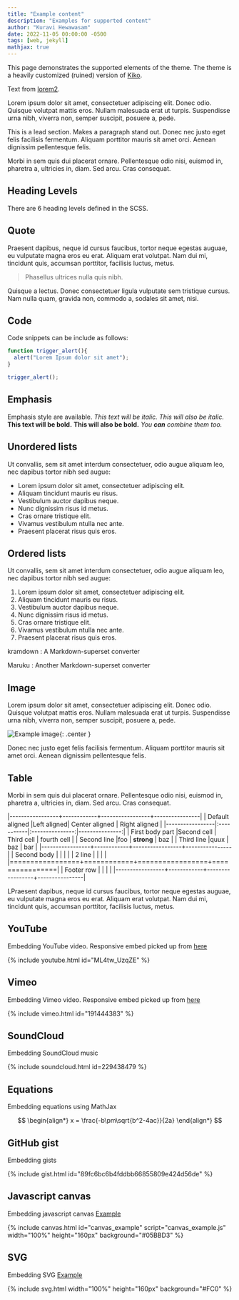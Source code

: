 ```yaml
---
title: "Example content"
description: "Examples for supported content"
author: "Kuravi Hewawasam"
date: 2022-11-05 00:00:00 -0500
tags: [web, jekyll]
mathjax: true
---
```


This page demonstrates the supported elements of the theme.
The theme is a heavily customized (ruined) version of [Kiko][kiko_link].

Text from [lorem2][lorem2_link].

Lorem ipsum dolor sit amet, consectetuer adipiscing elit.
Donec odio.
Quisque volutpat mattis eros.
Nullam malesuada erat ut turpis.
Suspendisse urna nibh, viverra non, semper suscipit, posuere a, pede.

[kiko_link]: https://github.com/gfjaru/Kiko
[lorem2_link]: https://lorem2.com/

<p class="lead">This is a lead section.
Makes a paragraph stand out.
Donec nec justo eget felis facilisis fermentum.
Aliquam porttitor mauris sit amet orci.
Aenean dignissim pellentesque felis.
</p>

Morbi in sem quis dui placerat ornare.
Pellentesque odio nisi, euismod in, pharetra a, ultricies in, diam.
Sed arcu.
Cras consequat.




<!-------------------------------------------------------------------------------------------------------------------->
## Heading Levels
There are 6 heading levels defined in the SCSS.




<!-------------------------------------------------------------------------------------------------------------------->
## Quote
Praesent dapibus, neque id cursus faucibus, tortor neque egestas auguae, eu vulputate magna eros eu erat.
Aliquam erat volutpat.
Nam dui mi, tincidunt quis, accumsan porttitor, facilisis luctus, metus.
> Phasellus ultrices nulla quis nibh.

Quisque a lectus.
Donec consectetuer ligula vulputate sem tristique cursus.
Nam nulla quam, gravida non, commodo a, sodales sit amet, nisi.



<!-------------------------------------------------------------------------------------------------------------------->
## Code
Code snippets can be include as follows:

``` javascript
function trigger_alert(){
  alert("Lorem Ipsum dolor sit amet");
}

trigger_alert();
```




<!-------------------------------------------------------------------------------------------------------------------->
## Emphasis
Emphasis style are available.
*This text will be italic.*
_This will also be italic._
**This text will be bold.**
__This will also be bold.__
*You **can** combine them too.*




<!-------------------------------------------------------------------------------------------------------------------->
## Unordered lists
Ut convallis, sem sit amet interdum consectetuer, odio augue aliquam leo, nec dapibus tortor nibh sed augue:
* Lorem ipsum dolor sit amet, consectetuer adipiscing elit.
* Aliquam tincidunt mauris eu risus.
* Vestibulum auctor dapibus neque.
* Nunc dignissim risus id metus.
* Cras ornare tristique elit.
* Vivamus vestibulum ntulla nec ante.
* Praesent placerat risus quis eros.



<!-------------------------------------------------------------------------------------------------------------------->
## Ordered lists
Ut convallis, sem sit amet interdum consectetuer, odio augue aliquam leo, nec dapibus tortor nibh sed augue:
1. Lorem ipsum dolor sit amet, consectetuer adipiscing elit.
2. Aliquam tincidunt mauris eu risus.
3. Vestibulum auctor dapibus neque.
4. Nunc dignissim risus id metus.
5. Cras ornare tristique elit.
6. Vivamus vestibulum ntulla nec ante.
7. Praesent placerat risus quis eros.

kramdown
: A Markdown-superset converter

Maruku
: Another Markdown-superset converter




<!-------------------------------------------------------------------------------------------------------------------->
## Image
Lorem ipsum dolor sit amet, consectetuer adipiscing elit.
Donec odio.
Quisque volutpat mattis eros.
Nullam malesuada erat ut turpis.
Suspendisse urna nibh, viverra non, semper suscipit, posuere a, pede.

![Example image](http://via.placeholder.com/200x200?text=Placeholder+image "Example image"){: .center }

Donec nec justo eget felis facilisis fermentum.
Aliquam porttitor mauris sit amet orci.
Aenean dignissim pellentesque felis.




<!-------------------------------------------------------------------------------------------------------------------->
## Table
Morbi in sem quis dui placerat ornare.
Pellentesque odio nisi, euismod in, pharetra a, ultricies in, diam.
Sed arcu.
Cras consequat.


|-----------------+------------+-----------------+----------------|
| Default aligned |Left aligned| Center aligned  | Right aligned  |
|-----------------|:-----------|:---------------:|---------------:|
| First body part |Second cell | Third cell      | fourth cell    |
| Second line     |foo         | **strong**      | baz            |
| Third line      |quux        | baz             | bar            |
|-----------------+------------+-----------------+----------------|
| Second body     |            |                 |                |
| 2 line          |            |                 |                |
|=================+============+=================+================|
| Footer row      |            |                 |                |
|-----------------+------------+-----------------+----------------|

LPraesent dapibus, neque id cursus faucibus, tortor neque egestas auguae, eu vulputate magna eros eu erat.
Aliquam erat volutpat.
Nam dui mi, tincidunt quis, accumsan porttitor, facilisis luctus, metus.




<!-------------------------------------------------------------------------------------------------------------------->
## YouTube
Embedding YouTube video.
Responsive embed picked up from [here](http://coolestguidesontheplanet.com/videodrome/youtube/)

{% include youtube.html id="ML4tw_UzqZE" %}




<!-------------------------------------------------------------------------------------------------------------------->
## Vimeo
Embedding Vimeo video.
Responsive embed picked up from [here](http://coolestguidesontheplanet.com/videodrome/vimeo/)

{% include vimeo.html id="191444383" %}




<!-------------------------------------------------------------------------------------------------------------------->
## SoundCloud
Embedding SoundCloud music

{% include soundcloud.html id=229438479 %}




<!-------------------------------------------------------------------------------------------------------------------->
## Equations
Embedding equations using MathJax

$$
\begin{align*}
x = \frac{-b\pm\sqrt{b^2-4ac}}{2a}
\end{align*}
$$




<!-------------------------------------------------------------------------------------------------------------------->
## GitHub gist
Embedding gists 

{% include gist.html id="89fc6bc6b4fddbb66855809e424d56de" %}




<!-------------------------------------------------------------------------------------------------------------------->
## Javascript canvas
Embedding javascript canvas [Example](https://codepen.io/Munkkeli/pen/PqWBdP)

{% include canvas.html id="canvas_example" script="canvas_example.js" width="100%" height="160px" background="#05BBD3" %}




<!-------------------------------------------------------------------------------------------------------------------->
## SVG
Embedding SVG [Example](https://codepen.io/guerreiro/pen/obhzc)

{% include svg.html width="100%" height="160px" background="#FC0" %}
